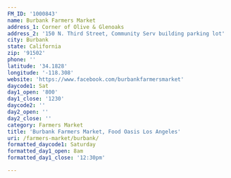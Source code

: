 ```yaml
---
FM_ID: '1000843'
name: Burbank Farmers Market
address_1: Corner of Olive & Glenoaks
address_2: '150 N. Third Street, Community Serv building parking lot'
city: Burbank
state: California
zip: '91502'
phone: ''
latitude: '34.1828'
longitude: '-118.308'
website: 'https://www.facebook.com/burbankfarmersmarket'
daycode1: Sat
day1_open: '800'
day1_close: '1230'
daycode2: ''
day2_open: ''
day2_close: ''
category: Farmers Market
title: 'Burbank Farmers Market, Food Oasis Los Angeles'
uri: /farmers-market/burbank/
formatted_daycode1: Saturday
formatted_day1_open: 8am
formatted_day1_close: '12:30pm'

---
```

